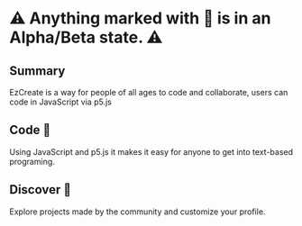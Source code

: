 # :warning: Anything marked with 🔨 is in an Alpha/Beta state. :warning:
## Summary
EzCreate is a way for people of all ages to code and collaborate, users can code in JavaScript via p5.js
## Code 🔨
Using JavaScript and p5.js it makes it easy for anyone to get into text-based programing.
## Discover 🔨
Explore projects made by the community and customize your profile.
